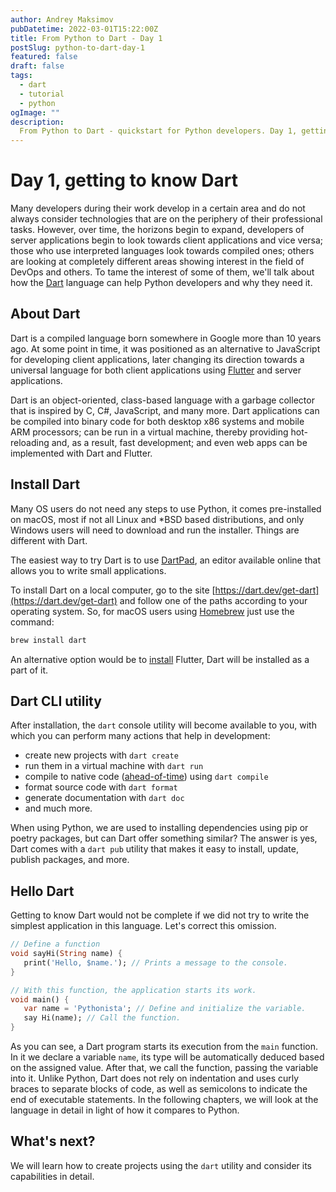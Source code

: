 ```yaml
---
author: Andrey Maksimov
pubDatetime: 2022-03-01T15:22:00Z
title: From Python to Dart - Day 1
postSlug: python-to-dart-day-1
featured: false
draft: false
tags:
  - dart
  - tutorial
  - python
ogImage: ""
description:
  From Python to Dart - quickstart for Python developers. Day 1, getting to know Dart
---
```


# Day 1, getting to know Dart

Many developers during their work develop in a certain area and do not always consider technologies that are on the periphery of their professional tasks. However, over time, the horizons begin to expand, developers of server applications begin to look towards client applications and vice versa; those who use interpreted languages ​​look towards compiled ones; others are looking at completely different areas showing interest in the field of DevOps and others. To tame the interest of some of them, we'll talk about how the [Dart](https://dart.dev) language can help Python developers and why they need it.

## About Dart

Dart is a compiled language born somewhere in Google more than 10 years ago. At some point in time, it was positioned as an alternative to JavaScript for developing client applications, later changing its direction towards a universal language for both client applications using [Flutter](https://flutter.dev/) and server applications.

Dart is an object-oriented, class-based language with a garbage collector that is inspired by C, C#, JavaScript, and many more. Dart applications can be compiled into binary code for both desktop x86 systems and mobile ARM processors; can be run in a virtual machine, thereby providing hot-reloading and, as a result, fast development; and even web apps can be implemented with Dart and Flutter.

## Install Dart

Many OS users do not need any steps to use Python, it comes pre-installed on macOS, most if not all Linux and *BSD based distributions, and only Windows users will need to download and run the installer. Things are different with Dart.

The easiest way to try Dart is to use [DartPad](https://dartpad.dev), an editor available online that allows you to write small applications.

To install Dart on a local computer, go to the site [https://dart.dev/get-dart](https://dart.dev/get-dart) and follow one of the paths according to your operating system. So, for macOS users using [Homebrew](https://brew.sh/) just use the command:
```sh
brew install dart
```

An alternative option would be to [install](https://docs.flutter.dev/get-started/install/) Flutter, Dart will be installed as a part of it.

## Dart CLI utility

After installation, the `dart` console utility will become available to you, with which you can perform many actions that help in development:

- create new projects with `dart create`
- run them in a virtual machine with `dart run`
- compile to native code ([ahead-of-time](https://dart.dev/tools/dart-compile#exe)) using `dart compile`
- format source code with `dart format`
- generate documentation with `dart doc`
- and much more.

When using Python, we are used to installing dependencies using pip or poetry packages, but can Dart offer something similar? The answer is yes, Dart comes with a `dart pub` utility that makes it easy to install, update, publish packages, and more.

## Hello Dart

Getting to know Dart would not be complete if we did not try to write the simplest application in this language. Let's correct this omission.

```dart
// Define a function
void sayHi(String name) {
   print('Hello, $name.'); // Prints a message to the console.
}

// With this function, the application starts its work.
void main() {
   var name = 'Pythonista'; // Define and initialize the variable.
   say Hi(name); // Call the function.
}
```

As you can see, a Dart program starts its execution from the `main` function. In it we declare a variable `name`, its type will be automatically deduced based on the assigned value. After that, we call the function, passing the variable into it. Unlike Python, Dart does not rely on indentation and uses curly braces to separate blocks of code, as well as semicolons to indicate the end of executable statements. In the following chapters, we will look at the language in detail in light of how it compares to Python.

## What's next?

We will learn how to create projects using the `dart` utility and consider its capabilities in detail.
